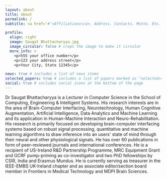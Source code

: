 ```yaml
---
layout: about
title: about
permalink: /
subtitle: <a href='#'>Affiliations</a>. Address. Contacts. Motto. Etc.

profile:
  align: right
  image: Saugat Bhattacharyya.jpg
  image_circular: false # crops the image to make it circular
  more_info: >
    <p>555 your office number</p>
    <p>123 your address street</p>
    <p>Your City, State 12345</p>

news: true # includes a list of news items
selected_papers: true # includes a list of papers marked as "selected={true}"
social: true # includes social icons at the bottom of the page
---
```


Dr Saugat Bhattacharyya is a Lecturer in Computer Science in the School of Computing, Engineering & Intelligent Systems. His research interests are in the area of Brain-Computer Interfacing, Neurotechnology, Human Cognitive Augmentation, Artificial Intelligence, Data Analytics and Machine Learning and its application in Human-Machine Interaction and Neuro-Rehabilitation. His research is primarily focused on developing brain-computer interfacing systems based on robust signal processing, quantitative and machine learning algorithms to draw inference into an users' state of mind through their neural and other physiological signals. He has over 60 publications in form of peer-reviewed journals and international conferences. He is a recipient of US-Ireland R&D Partnership Programme, MRC Equipment Grant and GCRF pump-priming as co-investigator and two PhD fellowships by CSIR, India and Erasmus Mundus. He is currently serving as treasurer in the IEEE-EMBS UK-Ireland chapter and as associate editor/section board member in Frontiers in Medical Technology and MDPI Brain Sciences.
